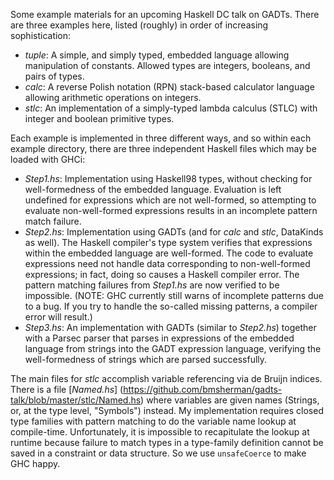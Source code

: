  Some example materials for an upcoming Haskell DC talk on GADTs.
 There are three examples here, listed (roughly) in order of
 increasing sophistication:
 
 - *tuple*: A simple, and simply typed, embedded language allowing
   manipulation of constants. Allowed types are integers, booleans,
   and pairs of types.
 - *calc*: A reverse Polish notation (RPN) stack-based calculator
   language allowing arithmetic operations on integers.
 - *stlc*: An implementation of a simply-typed lambda calculus (STLC)
   with integer and boolean primitive types.
   
Each example is implemented in three different ways, and so within
each example directory, there are three independent Haskell files
which may be loaded with GHCi:

- *Step1.hs*: Implementation using Haskell98 types, without checking
  for well-formedness of the embedded language. Evaluation is left
  undefined for expressions which are not well-formed, so attempting
  to evaluate non-well-formed expressions results in an incomplete 
  pattern match failure.
- *Step2.hs*: Implementation using GADTs (and for *calc* and *stlc*,
  DataKinds as well). The Haskell compiler's type system verifies
  that expressions within the embedded language are well-formed.
  The code to evaluate expressions need not handle data corresponding
  to non-well-formed expressions; in fact, doing so causes a Haskell
  compiler error. The pattern matching failures from *Step1.hs* are
  now verified to be impossible. (NOTE: GHC currently still warns of
  incomplete patterns due to a bug. If you try to handle the so-called
  missing patterns, a compiler error will result.)
- *Step3.hs*: An implementation with GADTs (similar to *Step2.hs*)
  together with a Parsec parser that parses in expressions of the
  embedded language from strings into the GADT expression language,
  verifying the well-formedness of strings which are parsed successfully.
  
The main files for *stlc* accomplish variable referencing via de
Bruijn indices. There is a file [*Named.hs*]
(https://github.com/bmsherman/gadts-talk/blob/master/stlc/Named.hs)
where variables are given names (Strings, or, at the type level,
"Symbols") instead. My implementation requires closed type families
with pattern matching to do the variable name lookup at compile-time.
Unfortunately, it is impossible to recapitulate the lookup at runtime
because failure to match types in a type-family definition cannot be
saved in a constraint or data structure. So we use `unsafeCoerce`
to make GHC happy.


